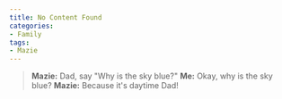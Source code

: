 ```yaml
---
title: No Content Found
categories:
- Family
tags:
- Mazie
---
```


> **Mazie:** Dad, say "Why is the sky blue?"
> **Me:** Okay, why is the sky blue?
> **Mazie:** Because it's daytime Dad!
